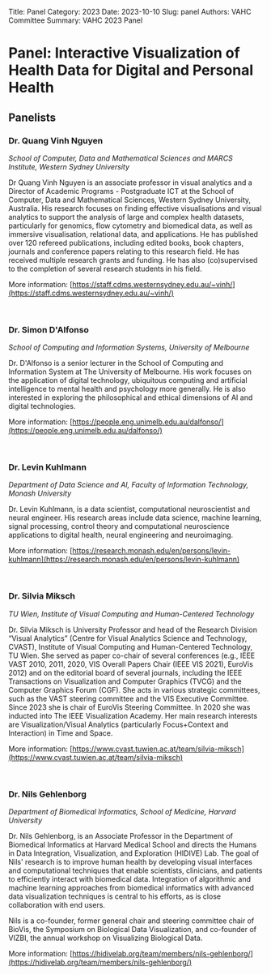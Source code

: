 Title: Panel
Category: 2023
Date: 2023-10-10
Slug: panel
Authors: VAHC Committee
Summary: VAHC 2023 Panel

# Panel: Interactive Visualization of Health Data for Digital and Personal Health

## **Panelists**

### Dr. Quang Vinh Nguyen 
*School of Computer, Data and Mathematical Sciences and MARCS Institute, Western Sydney University*
 
Dr Quang Vinh Nguyen is an associate professor in visual analytics and a Director of Academic Programs - Postgraduate ICT at the School of Computer, Data and Mathematical Sciences, Western Sydney University, Australia. His research focuses on finding effective visualisations and visual analytics to support the analysis of large and complex health datasets, particularly for genomics, flow cytometry and biomedical data, as well as immersive visualisation, relational data, and applications. He has published over 120 refereed publications, including edited books, book chapters, journals and conference papers relating to this research field. He has received multiple research grants and funding. He has also (co)supervised to the completion of several research students in his field.

More information: [https://staff.cdms.westernsydney.edu.au/~vinh/](https://staff.cdms.westernsydney.edu.au/~vinh/)

<br>

### Dr. Simon D'Alfonso 
*School of Computing and Information Systems, University of Melbourne*

Dr. D'Alfonso is a senior lecturer in the School of Computing and Information System at The University of Melbourne. His work focuses on the application of digital technology, ubiquitous computing and artificial intelligence to mental health and psychology more generally. He is also interested in exploring the philosophical and ethical dimensions of AI and digital technologies.

More information: [https://people.eng.unimelb.edu.au/dalfonso/](https://people.eng.unimelb.edu.au/dalfonso/)

<br>

### Dr. Levin Kuhlmann
*Department of Data Science and AI, Faculty of Information Technology, Monash University*

Dr. Levin Kuhlmann, is a data scientist, computational neuroscientist and neural engineer. His research areas include data science, machine learning, signal processing, control theory and computational neuroscience applications to digital health, neural engineering and neuroimaging.

More information: [https://research.monash.edu/en/persons/levin-kuhlmann](https://research.monash.edu/en/persons/levin-kuhlmann)

<br>

### Dr. Silvia Miksch
*TU Wien, Institute of Visual Computing and Human-Centered Technology*
  
Dr. Silvia Miksch is University Professor and head of the Research Division “Visual Analytics” (Centre for Visual Analytics  Science  and  Technology, CVAST), Institute of Visual Computing and  Human-Centered Technology, TU Wien. She served as paper co-chair of several conferences (e.g., IEEE VAST 2010, 2011, 2020, VIS Overall Papers Chair (IEEE VIS 2021), EuroVis 2012) and on the editorial  board of several journals, including the IEEE Transactions on Visualization and Computer Graphics (TVCG) and the  Computer Graphics Forum (CGF). She acts in various strategic committees, such as the VAST steering committee and the VIS Executive Committee. Since 2023 she is chair of EuroVis Steering Committee. In 2020 she was inducted into The IEEE Visualization Academy. Her main research interests are Visualization/Visual Analytics (particularly Focus+Context and Interaction) in Time and Space.

More information: [https://www.cvast.tuwien.ac.at/team/silvia-miksch](https://www.cvast.tuwien.ac.at/team/silvia-miksch)

<br>

### Dr. Nils Gehlenborg
*Department of Biomedical Informatics, School of Medicine, Harvard University*

Dr. Nils Gehlenborg, is an Associate Professor in the Department of Biomedical Informatics at Harvard Medical School and directs the Humans in Data Integration, Visualization, and Exploration (HIDIVE) Lab.
The goal of Nils' research is to improve human health by developing visual interfaces and computational techniques that enable scientists, clinicians, and patients to efficiently interact with biomedical data. Integration of algorithmic and machine learning approaches from biomedical informatics with advanced data visualization techniques is central to his efforts, as is close collaboration with end users.

Nils is a co-founder, former general chair and steering committee chair of BioVis, the Symposium on Biological Data Visualization, and co-founder of VIZBI, the annual workshop on Visualizing Biological Data.

More information: [https://hidivelab.org/team/members/nils-gehlenborg/](https://hidivelab.org/team/members/nils-gehlenborg/)

<br>